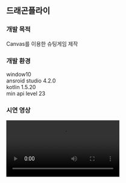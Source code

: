 ## 드래곤플라이
### 개발 목적
Canvas를 이용한 슈팅게임 제작
### 개발 환경</h3>
window10<br>
ansroid studio 4.2.0<br>
kotlin 1.5.20<br>
min api level 23

### 시연 영상
<video src="https://user-images.githubusercontent.com/84886401/132459147-1cfad19a-112a-4635-ad21-fc3c942c41dc.mp4">
